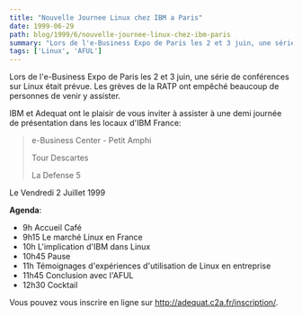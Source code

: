 ```yaml
---
title: "Nouvelle Journee Linux chez IBM a Paris"
date: 1999-06-29
path: blog/1999/6/nouvelle-journee-linux-chez-ibm-paris
summary: "Lors de l'e-Business Expo de Paris les 2 et 3 juin, une série de conférences sur Linux était prévue."
tags: ['Linux', 'AFUL']
---
```


<P>Lors de l'e-Business Expo de Paris les 2 et 3 juin,
une série de conférences sur Linux était prévue.
Les grèves de la RATP ont empêché beaucoup de personnes
de venir y assister.</P>

<P>IBM et Adequat ont le plaisir de vous inviter à
assister à une demi journée de présentation dans les
locaux d'IBM France:</P>

<P><BLOCKQUOTE>
e-Business Center - Petit Amphi
<BR>

Tour Descartes
<BR>

La Defense 5
<BR>

</BLOCKQUOTE></P>

<P>Le Vendredi 2 Juillet 1999</P>

<P><B>Agenda</B>:</P>

<UL>

<LI>9h      Accueil Café
<LI>9h15    Le marché Linux en France
<LI>10h     L'implication d'IBM dans Linux
<LI>10h45   Pause
<LI>11h     Témoignages d'expériences d'utilisation de Linux
en entreprise
<LI>11h45   Conclusion avec l'AFUL
<LI>12h30   Cocktail
</UL>

<P>Vous pouvez vous inscrire en ligne sur
<A HREF="http://adequat.c2a.fr/inscription/">http://adequat.c2a.fr/inscription/</A>.</P>


